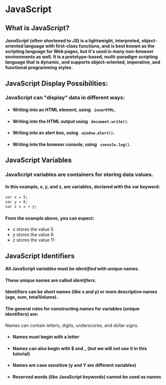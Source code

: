 # JavaScript

## What is JavaScript?
#### ***JavaScript*** (often shortened to ***JS***) is a lightweight, interpreted, object-oriented language with first-class functions, and is best known as the scripting language for Web pages, but it's used in many non-browser environments as well. It is a prototype-based, multi-paradigm scripting language that is dynamic, and supports object-oriented, imperative, and functional programming styles.


## JavaScript Display Possibilities: 
### JavaScript can "display" data in different ways:

- ####  Writing into an HTML element, using ` innerHTML`.
- #### Writing into the HTML output using ` document.write()`.
- #### Writing into an alert box, using ` window.alert()`.
- #### Writing into the browser console, using ` console.log()`.

## JavaScript Variables
### JavaScript variables are containers for storing data values.
#### In this example, x, y, and z, are variables, declared with the var keyword:

```md
var x = 5;
var y = 6;
var z = x + y;
```
#### From the example above, you can expect:

- x stores the value 5
- y stores the value 6
- z stores the value 11


## JavaScript Identifiers 
#### All JavaScript ***variables*** must be ***identified*** with unique names.
#### These unique names are called ***identifiers***.

#### Identifiers can be short names (like x and y) or more descriptive names (age, sum, totalVolume).

#### The general rules for constructing names for variables (unique identifiers) are:

Names can contain letters, digits, underscores, and dollar signs.
- #### Names must begin with a letter
- #### Names can also begin with $ and _ (but we will not use it in this tutorial)
- #### Names are case sensitive (y and Y are different variables)
- #### Reserved words (like JavaScript keywords) cannot be used as names





